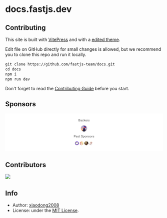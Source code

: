 # docs.fastjs.dev

## Contributing

This site is built with [VitePress](https://vitepress.vuejs.org/) and with a [edited theme](https://github.com/fastjs-team/docs/tree/main/.vitepress/theme).

Edit file on GitHub directly for small changes is allowed, but we recommend you to clone this repo and run it locally.

```shell
git clone https://github.com/fastjs-team/docs.git
cd docs
npm i
npm run dev
```

Don't forget to read the [Contributing Guide](https://github.com/fastjs-team/core/blob/main/.github/contributing.md) before you start.

## Sponsors

<div align="center">
  <img src="https://raw.githubusercontent.com/xiaodong2008/sponsors/main/sponsors.wide.svg" />
</div>

## Contributors

<a href="https://github.com/fastjs-team/docs/graphs/contributors">
  <img src="https://contrib.rocks/image?repo=fastjs-team/docs" />
</a>

## Info

- Author: [xiaodong2008](https://github.com/xiaodong2008)
- License: under the [MIT License](https://opensource.org/licenses/MIT).
